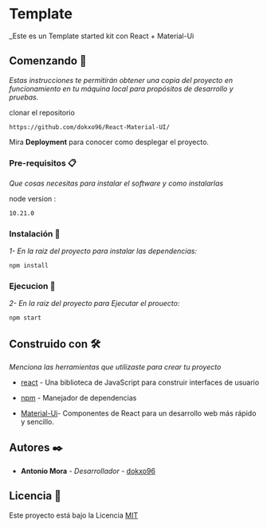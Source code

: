 # Template

_Este es un Template started kit con React + Material-Ui

## Comenzando 🚀

_Estas instrucciones te permitirán obtener una copia del proyecto en funcionamiento en tu máquina local para propósitos de desarrollo y pruebas._

clonar el repositorio
```
https://github.com/dokxo96/React-Material-UI/
```
Mira **Deployment** para conocer como desplegar el proyecto.


### Pre-requisitos 📋

_Que cosas necesitas para instalar el software y como instalarlas_

node version :
```bash
10.21.0
```

### Instalación 🔧

_1- En la raiz del proyecto para instalar las dependencias:_

```bash
npm install
```
 


### Ejecucion 🔧

_2- En la raiz del proyecto para Ejecutar el prouecto:_

```bash
npm start
```
 

## Construido con 🛠️

_Menciona las herramientas que utilizaste para crear tu proyecto_

* [react](https://es.reactjs.org/) - Una biblioteca de JavaScript para construir interfaces de usuario 
  
* [npm](https://www.npmjs.com/) - Manejador de dependencias
 
* [Material-Ui](https://material-ui.com/es/)-  Componentes de React para un desarrollo web más rápido y sencillo. 

 

 
 
## Autores ✒️

  
* **Antonio Mora** - *Desarrollador* - [dokxo96](https://github.com/dokxo96)

 
## Licencia 📄

Este proyecto está bajo la Licencia  [MIT](https://choosealicense.com/licenses/mit/)
